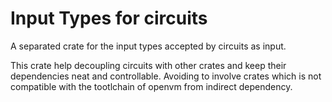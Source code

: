 # Input Types for circuits

A separated crate for the input types accepted by circuits as input.

This crate help decoupling circuits with other crates and keep their dependencies neat and controllable. Avoiding to involve crates which is not compatible with the tootlchain of openvm from indirect dependency.
